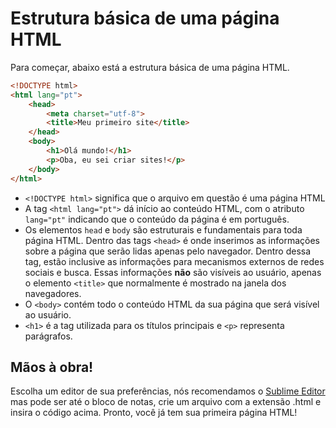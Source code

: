 # Estrutura básica de uma página HTML

Para começar, abaixo está a estrutura básica de uma página HTML.

```html
<!DOCTYPE html>
<html lang="pt">
    <head>
        <meta charset="utf-8">
        <title>Meu primeiro site</title>
    </head>
    <body>
        <h1>Olá mundo!</h1>
        <p>Oba, eu sei criar sites!</p>
    </body>
</html>
```

- `<!DOCTYPE html>` significa que o arquivo em questão é uma página HTML
- A tag `<html lang="pt">` dá início ao conteúdo HTML, com o atributo `lang="pt"` indicando que o conteúdo da página é em português.
- Os elementos `head` e `body` são estruturais e fundamentais para toda página HTML. Dentro das tags `<head>` é onde inserimos as informações sobre a página que serão lidas apenas pelo navegador. Dentro dessa tag, estão inclusive as informações para mecanismos externos de redes sociais e busca. Essas informações **não** são visíveis ao usuário, apenas o elemento `<title>` que normalmente é mostrado na janela dos navegadores.
- O `<body>` contém todo o conteúdo HTML da sua página que será visível ao usuário.
- `<h1>` é a tag utilizada para os títulos principais e `<p>` representa parágrafos.


## Mãos à obra!

Escolha um editor de sua preferências, nós recomendamos o [Sublime Editor](http://www.sublimetext.com/) mas pode ser até o bloco de notas, crie um arquivo com a extensão .html e insira o código acima. Pronto, você já tem sua primeira página HTML!

